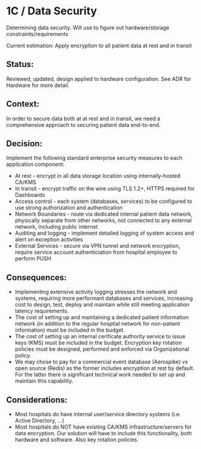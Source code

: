 # 1C / Data Security

Determining data security. Will use to figure out hardware/storage constraints/requirements

Current estimation: Apply encryption to all patient data at rest and in transit

## Status: 
Reviewed, updated, design applied to hardware configuration.  See ADR for Hardware for more detail.

## Context: 
In order to secure data both at at rest and in transit, we need a comprehensive approach to securing patient data end-to-end.

## Decision: 
Implement the following standard enterprise security measures to each application component:
- At rest - encrypt in all data storage location using internally-hosted CA/KMS
- In transit - encrypt traffic on the wire using TLS 1.2+, HTTPS required for Dashboards
- Access control - each system (databases, services) to be configured to use strong authorization and authentication
- Network Boundaries - route via dedicated internal patient data network, physically separate from other networks, not connected to any external network, including public internet
- Auditing and logging - implement detailed logging of system access and alert on exception activities
- External Services - secure via VPN tunnel and network encryption, require service account authenticiation from hospital employee to perform PUSH
  
## Consequences: 
- Implementing extensive activity logging stresses the network and systems, requiring more performant databases and services, increasing cost to design, test, deploy and maintain while still meeting application latency requirements.
- The cost of setting up and maintaining a dedicated patient information network (in addition to the regular hosptial network for non-patient information) must be included in the budget.
- The cost of setting up an internal cerificate authority service to issue keys (KMS) must be included in the budget.  Encryption key rotation policies must be designed, performed and enforced via Organizational policy.
- We may chose to pay for a commercial event database (Aerospike) vs open source (Redis) as the former includes encryption at rest by default.  For the latter there is significant technical work needed to set up and maintain this capability.

## Considerations:
- Most hospitals do have internal user/service directory systems (i.e. Active Directory, ...)
- Most hospitals do NOT have existing CA/KMS infrastructure/servers for data encryption.  Our solution will have to include this functionality, both hardware and software. Also key rotation policies.
